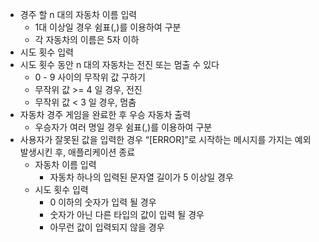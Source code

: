 - 경주 할 n 대의 자동차 이름 입력
  - 1대 이상일 경우 쉼표(,)를 이용하여 구분
  - 각 자동차의 이름은 5자 이하
- 시도 횟수 입력
- 시도 횟수 동안 n 대의 자동차는 전진 또는 멈출 수 있다
  - 0 - 9 사이의 무작위 값 구하기
  - 무작위 값 >= 4 일 경우, 전진
  - 무작위 값 < 3 일 경우, 멈춤
- 자동차 경주 게임을 완료한 후 우승 자동차 출력
  - 우승자가 여러 명일 경우 쉼표(,)를 이용하여 구분
- 사용자가 잘못된 값을 입력한 경우 “[ERROR]”로 시작하는 메시지를 가지는 예외 발생시킨 후, 애플리케이션 종료
  - 자동차 이름 입력
    - 자동차 하나의 입력된 문자열 길이가 5 이상일 경우
  - 시도 횟수 입력
    - 0 이하의 숫자가 입력 될 경우
    - 숫자가 아닌 다른 타입의 값이 입력 될 경우
    - 아무런 값이 입력되지 않을 경우

